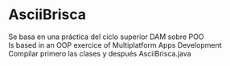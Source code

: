 # AsciiBrisca
Se basa en una práctica del ciclo superior DAM
sobre POO </br>
Is based in an OOP exercice of Multiplatform Apps Development  </br>
Compilar primero las clases y después AsciiBrisca.java

